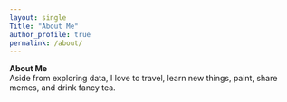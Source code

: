 ```yaml
---
layout: single
Title: "About Me"
author_profile: true
permalink: /about/
---
```


**About Me**  
Aside from exploring data, I love to travel, learn new things, paint, share memes, and drink fancy tea. 
